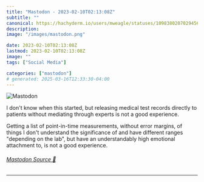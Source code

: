 ```yaml
---
title: "Mastodon - 2023-02-10T02:13:08Z"
subtitle: ""
canonical: https://hachyderm.io/users/mweagle/statuses/109838020702945616
description:
image: "/images/mastodon.png"

date: 2023-02-10T02:13:08Z
lastmod: 2023-02-10T02:13:08Z
image: ""
tags: ["Social Media"]

categories: ["mastodon"]
# generated: 2025-03-16T12:33:30-04:00
---
```

![Mastodon](/images/mastodon.png)

<p>I don&#39;t know when this started, but releasing medical test records directly to patients without mediating through experts is not a good experience. </p><p>Getting a list of point-in-time measurements, without error margins, of things I don&#39;t understand the significance of and have different ranges &quot;depending on the lab&quot;, but have an understandably high emotional attachment to, is not a good experience.</p>


###### [Mastodon Source 🐘](https://hachyderm.io/@mweagle/109838020702945616)

___
